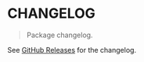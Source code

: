 # CHANGELOG

> Package changelog.

See [GitHub Releases](https://github.com/stdlib-js/stats-base-dists-chisquare-quantile/releases) for the changelog.